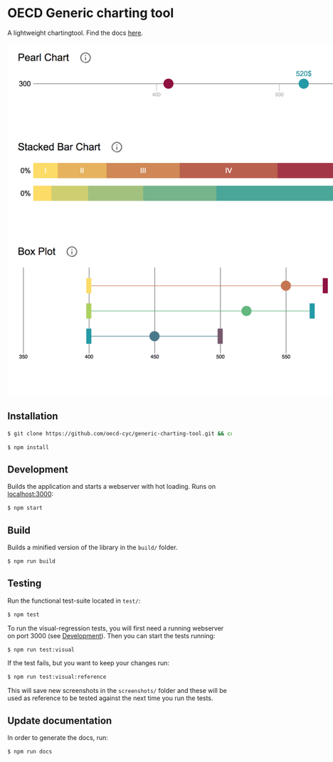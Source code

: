 # OECD Generic charting tool

A lightweight chartingtool. Find the docs [here](https://oecd-cyc.github.io/generic-charting-tool).

<img src="https://raw.githubusercontent.com/oecd-cyc/generic-charting-tool/master/public/images/charts-example.png" style="max-width: 960px">

## Installation

```sh
$ git clone https://github.com/oecd-cyc/generic-charting-tool.git && cd generic-charting-tool
```

```sh
$ npm install
```

## Development

Builds the application and starts a webserver with hot loading.
Runs on [localhost:3000](http://localhost:3000/):

```sh
$ npm start
```

## Build

Builds a minified version of the library in the `build/` folder.

```sh
$ npm run build
```

## Testing

Run the functional test-suite located in `test/`:

```sh
$ npm test
```

To run the visual-regression tests, you will first need a running webserver on port 3000 (see [Development](#development)). Then you can start the tests running:

```sh
$ npm run test:visual
```

If the test fails, but you want to keep your changes run:

```sh
$ npm run test:visual:reference
```

This will save new screenshots in the `screenshots/` folder and these will be used as reference to be tested against the next time you run the tests.

## Update documentation

In order to generate the docs, run:

```sh
$ npm run docs
```
